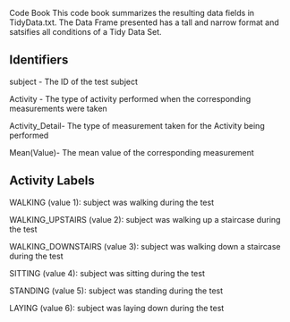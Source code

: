 Code Book
This code book summarizes the resulting data fields in TidyData.txt. The Data Frame presented has a tall and narrow format and satsifies all conditions of a Tidy Data Set.

## Identifiers

subject - The ID of the test subject

Activity - The type of activity performed when the corresponding measurements were taken

Activity_Detail- The type of measurement taken for the Activity being performed

Mean(Value)- The mean value of the corresponding measurement


## Activity Labels

WALKING (value 1): subject was walking during the test

WALKING_UPSTAIRS (value 2): subject was walking up a staircase during the test

WALKING_DOWNSTAIRS (value 3): subject was walking down a staircase during the test

SITTING (value 4): subject was sitting during the test

STANDING (value 5): subject was standing during the test

LAYING (value 6): subject was laying down during the test
